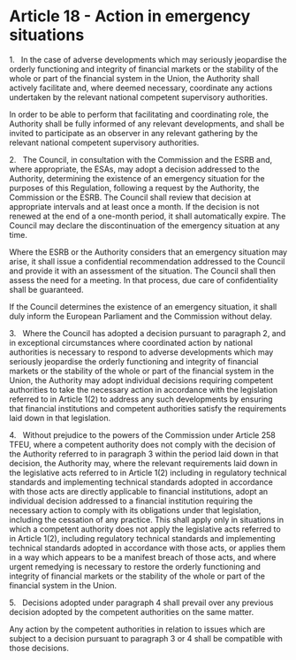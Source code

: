 # Article 18 - Action in emergency situations


1.   In the case of adverse developments which may seriously jeopardise the orderly functioning and integrity of financial markets or the stability of the whole or part of the financial system in the Union, the Authority shall actively facilitate and, where deemed necessary, coordinate any actions undertaken by the relevant national competent supervisory authorities.

In order to be able to perform that facilitating and coordinating role, the Authority shall be fully informed of any relevant developments, and shall be invited to participate as an observer in any relevant gathering by the relevant national competent supervisory authorities.

2.   The Council, in consultation with the Commission and the ESRB and, where appropriate, the ESAs, may adopt a decision addressed to the Authority, determining the existence of an emergency situation for the purposes of this Regulation, following a request by the Authority, the Commission or the ESRB. The Council shall review that decision at appropriate intervals and at least once a month. If the decision is not renewed at the end of a one-month period, it shall automatically expire. The Council may declare the discontinuation of the emergency situation at any time.

Where the ESRB or the Authority considers that an emergency situation may arise, it shall issue a confidential recommendation addressed to the Council and provide it with an assessment of the situation. The Council shall then assess the need for a meeting. In that process, due care of confidentiality shall be guaranteed.

If the Council determines the existence of an emergency situation, it shall duly inform the European Parliament and the Commission without delay.

3.   Where the Council has adopted a decision pursuant to paragraph 2, and in exceptional circumstances where coordinated action by national authorities is necessary to respond to adverse developments which may seriously jeopardise the orderly functioning and integrity of financial markets or the stability of the whole or part of the financial system in the Union, the Authority may adopt individual decisions requiring competent authorities to take the necessary action in accordance with the legislation referred to in Article 1(2) to address any such developments by ensuring that financial institutions and competent authorities satisfy the requirements laid down in that legislation.

4.   Without prejudice to the powers of the Commission under Article 258 TFEU, where a competent authority does not comply with the decision of the Authority referred to in paragraph 3 within the period laid down in that decision, the Authority may, where the relevant requirements laid down in the legislative acts referred to in Article 1(2) including in regulatory technical standards and implementing technical standards adopted in accordance with those acts are directly applicable to financial institutions, adopt an individual decision addressed to a financial institution requiring the necessary action to comply with its obligations under that legislation, including the cessation of any practice. This shall apply only in situations in which a competent authority does not apply the legislative acts referred to in Article 1(2), including regulatory technical standards and implementing technical standards adopted in accordance with those acts, or applies them in a way which appears to be a manifest breach of those acts, and where urgent remedying is necessary to restore the orderly functioning and integrity of financial markets or the stability of the whole or part of the financial system in the Union.

5.   Decisions adopted under paragraph 4 shall prevail over any previous decision adopted by the competent authorities on the same matter.

Any action by the competent authorities in relation to issues which are subject to a decision pursuant to paragraph 3 or 4 shall be compatible with those decisions.
